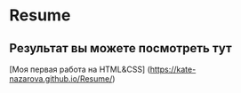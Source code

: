 # Resume

## Результат вы можете посмотреть тут

[Моя первая работа на HTML&CSS] (https://kate-nazarova.github.io/Resume/)
